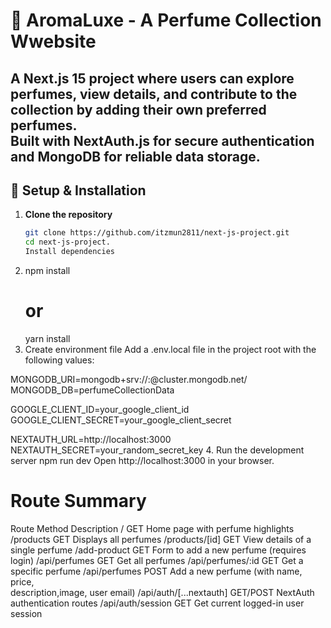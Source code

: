 # 🌸 AromaLuxe - A Perfume Collection Wwebsite

A **Next.js 15** project where users can explore perfumes, view details, and contribute to the collection by adding their own preferred perfumes.  
Built with **NextAuth.js** for secure authentication and **MongoDB** for reliable data storage.
---

## 🔧 Setup & Installation

1. **Clone the repository**
   ```bash
   git clone https://github.com/itzmun2811/next-js-project.git
   cd next-js-project.
   Install dependencies


 2. npm install
    # or
    yarn install
3. Create environment file
Add a .env.local file in the project root with the following values:

MONGODB_URI=mongodb+srv://<username>:<password>@cluster.mongodb.net/
MONGODB_DB=perfumeCollectionData

GOOGLE_CLIENT_ID=your_google_client_id
GOOGLE_CLIENT_SECRET=your_google_client_secret

NEXTAUTH_URL=http://localhost:3000
NEXTAUTH_SECRET=your_random_secret_key
4. Run the development server
npm run dev
Open http://localhost:3000 in your browser.

# Route Summary
Route	            Method                  	Description
/	                 GET	             Home page with perfume highlights
/products	         GET	                  Displays all perfumes
/products/[id]	     GET	             View details of a single perfume
/add-product	     GET	              Form to add a new perfume (requires login)
/api/perfumes	     GET	                Get all perfumes
/api/perfumes/:id    GET	              Get a specific perfume
/api/perfumes	      POST	             Add a new perfume (with name, price,  
                                       description,image, user email)
/api/auth/[...nextauth]	GET/POST	      NextAuth authentication routes
/api/auth/session	     GET	             Get current logged-in user session